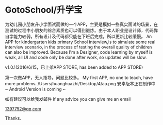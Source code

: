 # GotoSchool/升学宝

为幼儿园小朋友升小学面试而做的一个APP，主要是模拟一些真实面试的场景，在测试的过程中小朋友的综合素质也可以得到锻炼。由于本人职业是设计师，代码靠自学能力较弱，所有设计及代码都只能在下班后完成，所以更新比较缓慢。
An APP for kindergarten kids primary School interview,is to simulate some real interview scenario, in the process of testing the overall quality of children can also be improved. Because I'm a Designer, code learning by myself is weak, all UI and code only be done after work, so updates will be slow.


v1.0.1(2016/6/15，已上架APP STORE, has been added to APP STORE)



第一次做APP，无人指导，问题比较多。
My first APP, no one to teach, have more problems.
/Users/huanghuazhi/Desktop/4/aa.png
安卓版本正在制作中~
Android Version is coming ~








如有建议可以给我发邮件
If any advice you can give me an email

1397752@qq.com

Thanks.


